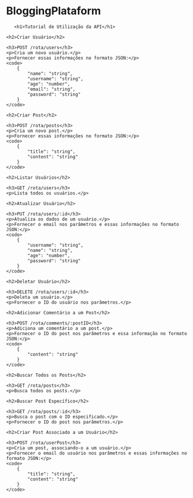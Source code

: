# BloggingPlataform

       <h1>Tutorial de Utilização da API</h1>

    <h2>Criar Usuário</h2>

    <h3>POST /rota/users</h3>
    <p>Cria um novo usuário.</p>
    <p>Fornecer essas informações no formato JSON:</p>
    <code>
        {
            "name": "string",
            "username": "string",
            "age": "number",
            "email": "string",
            "password": "string"
        }
    </code>

    <h2>Criar Post</h2>

    <h3>POST /rota/posts</h3>
    <p>Cria um novo post.</p>
    <p>Fornecer essas informações no formato JSON:</p>
    <code>
        {
            "title": "string",
            "content": "string"
        }
    </code>

    <h2>Listar Usuários</h2>

    <h3>GET /rota/users</h3>
    <p>Lista todos os usuários.</p>

    <h2>Atualizar Usuário</h2>

    <h3>PUT /rota/users/:id</h3>
    <p>Atualiza os dados de um usuário.</p>
    <p>Fornecer o email nos parâmetros e essas informações no formato JSON:</p>
    <code>
        {
            "username": "string",
            "name": "string",
            "age": "number",
            "password": "string"
        }
    </code>

    <h2>Deletar Usuário</h2>

    <h3>DELETE /rota/users/:id</h3>
    <p>Deleta um usuário.</p>
    <p>Fornecer o ID do usuário nos parâmetros.</p>

    <h2>Adicionar Comentário a um Post</h2>

    <h3>POST /rota/comments/:postID</h3>
    <p>Adiciona um comentário a um post.</p>
    <p>Fornecer o ID do post nos parâmetros e essa informação no formato JSON:</p>
    <code>
        {
            "content": "string"
        }
    </code>

    <h2>Buscar Todos os Posts</h2>

    <h3>GET /rota/posts</h3>
    <p>Busca todos os posts.</p>

    <h2>Buscar Post Específico</h2>

    <h3>GET /rota/posts/:id</h3>
    <p>Busca o post com o ID especificado.</p>
    <p>Fornecer o ID do post nos parâmetros.</p>

    <h2>Criar Post Associado a um Usuário</h2>

    <h3>POST /rota/userPost</h3>
    <p>Cria um post, associando-o a um usuário.</p>
    <p>Fornecer o email do usuário nos parâmetros e essas informações no formato JSON:</p>
    <code>
        {
            "title": "string",
            "content": "string"
        }
    </code>


